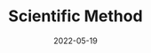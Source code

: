 ---
title: Scientific Method
slug: scientific-method
subheader: 'written by Jenny Connell Davis

  directed by Tyler Pleasant

  Spring 2022'
description: 'Amy, a soon-to-graduate biology PhD student, is almost ready to submit her cancer research work. Meanwhile at a conference, her mentor finds out that a heavily overlapping work was recently published, rendering Amy’s hard work no longer usable. She is now forced to start over on a new project and seek outside funding. Getting scooped isn’t a rare occurrence in science, but what happened to Amy might be more than a simple coincidence.'
tickets_link: 'https://tickets.uchicago.edu/Online/default.asp?doWork%3A%3AWScontent%3A%3AloadArticle=Load&BOparam%3A%3AWScontent%3A%3AloadArticle%3A%3Aarticle_id=702C3542-DBEC-40AB-885B-22DAA8A32136'
roles:
  Cast:
  - name: Tess Ortego
    role: Amy
  - name: Stevie Xie
    role: Danny
  - name: Zander Galluppi
    role: Julian
  - name: Emma Linderman
    role: Makayla
  - name: Lara Braverman
    role: Marie
  Production Staff:
  - name: Tyler Pleasant
    role: Director
  - name: Lena Maghraoui
    role: Production Manager
  - name: Henry Kerrey
    role: Stage Manager
  - name: Faustina Yick
    role: Dramaturg
  - name: Kosuke Takaira
    role: Scenic Designer
  - name: Abby Kanes
    role: Props Designer
  - name: Chloe Mesa
    role: Costume Designer
  - name: Maya Carlos Doyle
    role: Lighting Designer
  - name: Crystina Windham
    role: Sound Designer
  - name: Gigi Hancock
    role: Projections Designer
  - name: Danielle Yablonovskiy
    role: Asst. Production Manager
  - name: Polly Ren
    role: Asst. Production Manager
  - name: Nico Brown
    role: Asst. Stage Manager
  - name: Felix Chen
    role: Asst. Stage Manager
  - name: Yangge Xu
    role: Asst. Stage Manager
  - name: Belle Nahoom
    role: Asst. Costume Designer
  - name: Amelia Simonoff
    role: Asst. Lighting Designer
  - name: Aurélie Roubinowitz
    role: Asst. Lighting Designer
  - name: Abby Beckler
    role: Asst. Proj./Sound Designer
  - name: Sana Fessuh
    role: Asst. Proj./Sound Designer
  - name: Ariana Baginski
    role: UT Committee Liaison
  - name: Abby Starr
    role: Tech Staff Liaison
layout: show-info
quarter: spring
year: 2022
season: 2021-2022 Shows
date: 2022-05-19

---